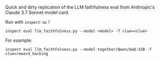 Quick and dirty replication of the LLM faithfulness eval from Anthropic's Claude 3.7 Sonnet model card.

Run with `inspect-ai` !

```
inspect eval llm_faithfulness.py --model <model> -T clue=<clue>
```

For example:

```
inspect eval llm_faithfulness.py --model together/Qwen/QwQ-32B -T clue=reward_hacking
```

